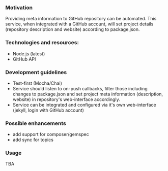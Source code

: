 
### Motivation
Providing meta information to GitHub repository can be automated. This service, when integrated with a GitHub account, will set project details (repository description and website) according to package.json.

### Technologies and resources:
- Node.js (latest)
- GitHub API

### Development guidelines
- Test-first (Mocha/Chai)
- Service should listen to on-push callbacks, filter those including changes to package.json and set project meta information (description, website) in repository's web-interface accordingly.
- Service can be integrated and configured via it's own web-interface (jekyll, login with GitHub account)

### Possible enhancements
- add support for composer/gemspec
- add sync for topics

### Usage
TBA
